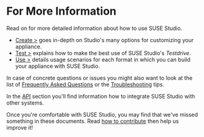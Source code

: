 # For More Information

Read on for more detailed information about how to use SUSE Studio.

* [Create >](../create/index.html) goes in-depth on Studio's many options for customizing your appliance.
* [Test >](../test/index.html) explains how to make the best use of SUSE Studio's *Testdrive*.
* [Use >](../use/index.html) details usage scenarios for each format in which you can build your appliance with SUSE Studio.

In case of concrete questions or issues you might also want to look at the list of [Frequently Asked Questions](../faq.html) or the [Troubleshooting](../troubleshoot.html) tips.

In the [API](../api/index.html) section you'll find information how to integrate SUSE Studio with other systems.

Once you're comfortable with SUSE Studio, you may find that we've missed something in these documents. Read [how to contribute](../contribute.html) then help us improve it!
